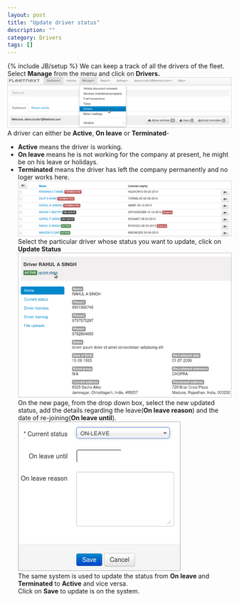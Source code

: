 ```yaml
---
layout: post
title: "Update driver status"
description: ""
category: Drivers
tags: []
---
```

{% include JB/setup %}
We can keep a track of all the drivers of the fleet.  
Select **Manage** from the menu and click on **Drivers.**  
![Selecting 'Drivers'](/assets/images/tb/driv_01.png)  
A driver can either be **Active**, **On leave** or **Terminated**-  
* **Active** means the driver is working.
* **On leave** means he is not working for the company at present, he might be on his leave or holidays.
* **Terminated** means the driver has left the company permanently and no loger works here.
![Adding a driver](/assets/images/tb/drivstat_01.png)  
Select the particular driver whose status you want to update, click on **Update Status**  
![Adding a driver](/assets/images/tb/drivstat_02.png)  
On the new page, from the drop down box, select the new updated status, add the details regarding the leave(**On leave reason**) and the date of re-joining(**On leave until**).  
![Adding a driver](/assets/images/tb/drivstat_03.png)  
The same system is used to update the status from **On leave** and **Terminated** to **Active** and vice versa.  
Click on **Save** to update is on the system.

